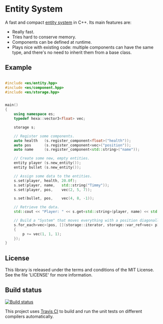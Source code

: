 Entity System
=============

A fast and compact [entity system](http://t-machine.org/index.php/2007/09/03/entity-systems-are-the-future-of-mmog-development-part-1/)
in C++.  Its main features are:

* Really fast. 
* Tries hard to conserve memory.
* Components can be defined at runtime.
* Plays nice with existing code: multiple components can have the same type, and there's no need to inherit them from a base class.

Example
-------

```c++

#include <es/entity.hpp>
#include <es/component.hpp>
#include <es/storage.hpp>


main()
{
    using namespace es;
    typedef hexa::vector3<float> vec;

    storage s;

    // Register some components.
    auto health   (s.register_component<float>("health"));
    auto pos      (s.register_component<vec>("position"));
    auto name     (s.register_component<std::string>("name"));

    // Create some new, empty entities.
    entity player (s.new_entity());
    entity bullet (s.new_entity());

    // Assign some data to the entities.
    s.set(player, health, 20.0f);
    s.set(player, name,   std::string("Timmy"));
    s.set(player, pos,    vec(2, 5, 7));

    s.set(bullet, pos,    vec(4, 8, -1));

    // Retrieve the data.
    std::cout << "Player: " << s.get<std::string>(player, name) << std::endl;

    // Build a "System" that moves everything with a position diagonally.
    s.for_each<vec>(pos, [](storage::iterator, storage::var_ref<vec> p)
    {
        p += vec(1, 1, 1);
    });
}
```

License
-------
This library is released under the terms and conditions of the MIT License.
See the file 'LICENSE' for more information.


Build status
------------
[![Build status](https://travis-ci.org/Nocte-/es.png?branch=master)](https://travis-ci.org/Nocte-/es)

This project uses [Travis CI](http://travis-ci.org/) to build and run the unit
tests on different compilers automatically.


